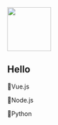 <img src="https://data.whicdn.com/images/160382184/original.gif" width="100px">
<h2> Hello </h2>
<p>🔖Vue.js <p/>
<p>🔖Node.js <p/>
<p>🔖Python <p/>


